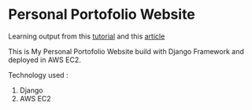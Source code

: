 # Personal Portofolio Website

Learning output from this [tutorial](https://realpython.com/get-started-with-django-1/#share-your-knowledge-with-a-blog) and this [article](https://medium.com/saarthi-ai/ec2apachedjango-838e3f6014ab)

This is My Personal Portofolio Website build with Django Framework and deployed in AWS EC2.

Technology used : 
1. Django
2. AWS EC2